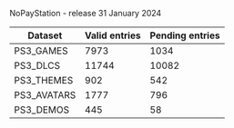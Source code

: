 NoPayStation - release 31 January 2024

|  Dataset  |Valid entries|Pending entries|
|-----------|-------------|---------------|
| PS3_GAMES |     7973    |      1034     |
|  PS3_DLCS |    11744    |     10082     |
| PS3_THEMES|     902     |      542      |
|PS3_AVATARS|     1777    |      796      |
| PS3_DEMOS |     445     |       58      |